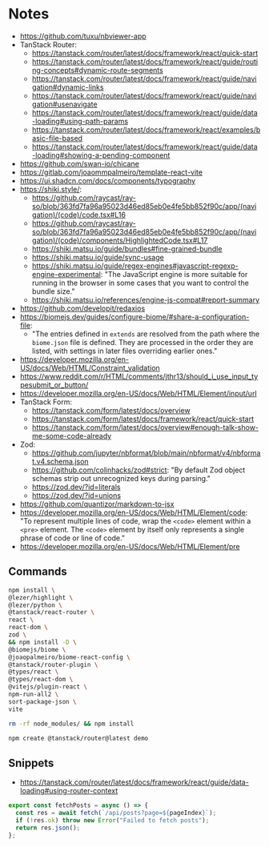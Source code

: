 # Notes

- https://github.com/tuxu/nbviewer-app
- TanStack Router:
  - https://tanstack.com/router/latest/docs/framework/react/quick-start
  - https://tanstack.com/router/latest/docs/framework/react/guide/routing-concepts#dynamic-route-segments
  - https://tanstack.com/router/latest/docs/framework/react/guide/navigation#dynamic-links
  - https://tanstack.com/router/latest/docs/framework/react/guide/navigation#usenavigate
  - https://tanstack.com/router/latest/docs/framework/react/guide/data-loading#using-path-params
  - https://tanstack.com/router/latest/docs/framework/react/examples/basic-file-based
  - https://tanstack.com/router/latest/docs/framework/react/guide/data-loading#showing-a-pending-component
- https://github.com/swan-io/chicane
- https://gitlab.com/joaommpalmeiro/template-react-vite
- https://ui.shadcn.com/docs/components/typography
- https://shiki.style/:
  - https://github.com/raycast/ray-so/blob/363fd7fa96a95023d46ed85eb0e4fe5bb852f90c/app/(navigation)/(code)/code.tsx#L16
  - https://github.com/raycast/ray-so/blob/363fd7fa96a95023d46ed85eb0e4fe5bb852f90c/app/(navigation)/(code)/components/HighlightedCode.tsx#L17
  - https://shiki.matsu.io/guide/bundles#fine-grained-bundle
  - https://shiki.matsu.io/guide/sync-usage
  - https://shiki.matsu.io/guide/regex-engines#javascript-regexp-engine-experimental: "The JavaScript engine is more suitable for running in the browser in some cases that you want to control the bundle size."
  - https://shiki.matsu.io/references/engine-js-compat#report-summary
- https://github.com/developit/redaxios
- https://biomejs.dev/guides/configure-biome/#share-a-configuration-file:
  - "The entries defined in `extends` are resolved from the path where the `biome.json` file is defined. They are processed in the order they are listed, with settings in later files overriding earlier ones."
- https://developer.mozilla.org/en-US/docs/Web/HTML/Constraint_validation
- https://www.reddit.com/r/HTML/comments/jthr13/should_i_use_input_typesubmit_or_button/
- https://developer.mozilla.org/en-US/docs/Web/HTML/Element/input/url
- TanStack Form:
  - https://tanstack.com/form/latest/docs/overview
  - https://tanstack.com/form/latest/docs/framework/react/quick-start
  - https://tanstack.com/form/latest/docs/overview#enough-talk-show-me-some-code-already
- Zod:
  - https://github.com/jupyter/nbformat/blob/main/nbformat/v4/nbformat.v4.schema.json
  - https://github.com/colinhacks/zod#strict: "By default Zod object schemas strip out unrecognized keys during parsing."
  - https://zod.dev/?id=literals
  - https://zod.dev/?id=unions
- https://github.com/quantizor/markdown-to-jsx
- https://developer.mozilla.org/en-US/docs/Web/HTML/Element/code: "To represent multiple lines of code, wrap the `<code>` element within a `<pre>` element. The `<code>` element by itself only represents a single phrase of code or line of code."
- https://developer.mozilla.org/en-US/docs/Web/HTML/Element/pre

## Commands

```bash
npm install \
@lezer/highlight \
@lezer/python \
@tanstack/react-router \
react \
react-dom \
zod \
&& npm install -D \
@biomejs/biome \
@joaopalmeiro/biome-react-config \
@tanstack/router-plugin \
@types/react \
@types/react-dom \
@vitejs/plugin-react \
npm-run-all2 \
sort-package-json \
vite
```

```bash
rm -rf node_modules/ && npm install
```

```bash
npm create @tanstack/router@latest demo
```

## Snippets

- https://tanstack.com/router/latest/docs/framework/react/guide/data-loading#using-router-context

```ts
export const fetchPosts = async () => {
  const res = await fetch(`/api/posts?page=${pageIndex}`);
  if (!res.ok) throw new Error("Failed to fetch posts");
  return res.json();
};
```
